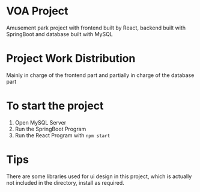 # VOA Project
Amusement park project with frontend built by React, backend built with SpringBoot and database built with MySQL

# Project Work Distribution
Mainly in charge of the frontend part and partially in charge of the database part 

# To start the project
1. Open MySQL Server
2. Run the SpringBoot Program 
3. Run the React Program with ```npm start```

# Tips 
There are some libraries used for ui design in this project, which is actually not included in the directory, install as required. 
